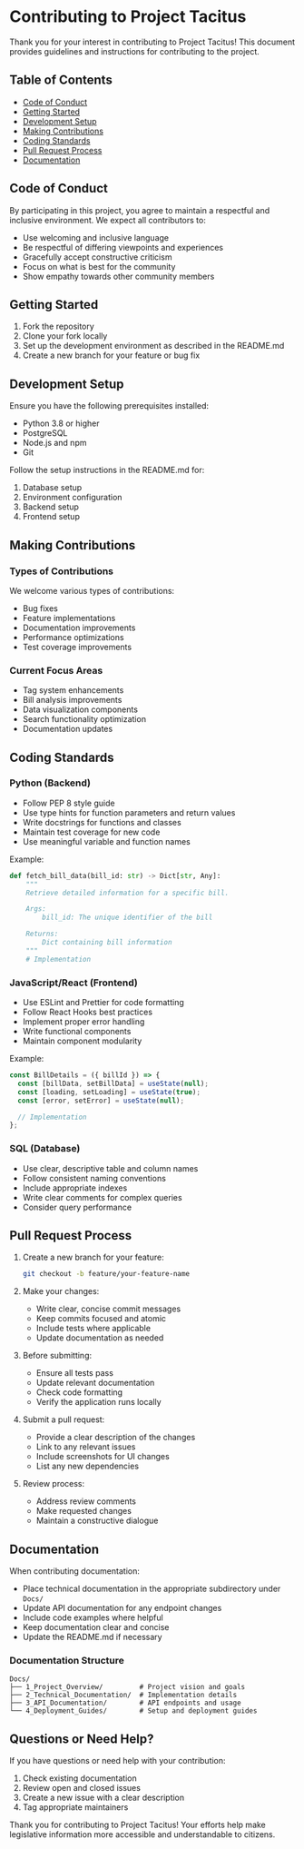 # Contributing to Project Tacitus

Thank you for your interest in contributing to Project Tacitus! This document provides guidelines and instructions for contributing to the project.

## Table of Contents
- [Code of Conduct](#code-of-conduct)
- [Getting Started](#getting-started)
- [Development Setup](#development-setup)
- [Making Contributions](#making-contributions)
- [Coding Standards](#coding-standards)
- [Pull Request Process](#pull-request-process)
- [Documentation](#documentation)

## Code of Conduct

By participating in this project, you agree to maintain a respectful and inclusive environment. We expect all contributors to:
- Use welcoming and inclusive language
- Be respectful of differing viewpoints and experiences
- Gracefully accept constructive criticism
- Focus on what is best for the community
- Show empathy towards other community members

## Getting Started

1. Fork the repository
2. Clone your fork locally
3. Set up the development environment as described in the README.md
4. Create a new branch for your feature or bug fix

## Development Setup

Ensure you have the following prerequisites installed:
- Python 3.8 or higher
- PostgreSQL
- Node.js and npm
- Git

Follow the setup instructions in the README.md for:
1. Database setup
2. Environment configuration
3. Backend setup
4. Frontend setup

## Making Contributions

### Types of Contributions
We welcome various types of contributions:
- Bug fixes
- Feature implementations
- Documentation improvements
- Performance optimizations
- Test coverage improvements

### Current Focus Areas
- Tag system enhancements
- Bill analysis improvements
- Data visualization components
- Search functionality optimization
- Documentation updates

## Coding Standards

### Python (Backend)
- Follow PEP 8 style guide
- Use type hints for function parameters and return values
- Write docstrings for functions and classes
- Maintain test coverage for new code
- Use meaningful variable and function names

Example:
```python
def fetch_bill_data(bill_id: str) -> Dict[str, Any]:
    """
    Retrieve detailed information for a specific bill.

    Args:
        bill_id: The unique identifier of the bill

    Returns:
        Dict containing bill information
    """
    # Implementation
```

### JavaScript/React (Frontend)
- Use ESLint and Prettier for code formatting
- Follow React Hooks best practices
- Implement proper error handling
- Write functional components
- Maintain component modularity

Example:
```javascript
const BillDetails = ({ billId }) => {
  const [billData, setBillData] = useState(null);
  const [loading, setLoading] = useState(true);
  const [error, setError] = useState(null);

  // Implementation
};
```

### SQL (Database)
- Use clear, descriptive table and column names
- Follow consistent naming conventions
- Include appropriate indexes
- Write clear comments for complex queries
- Consider query performance

## Pull Request Process

1. Create a new branch for your feature:
   ```bash
   git checkout -b feature/your-feature-name
   ```

2. Make your changes:
   - Write clear, concise commit messages
   - Keep commits focused and atomic
   - Include tests where applicable
   - Update documentation as needed

3. Before submitting:
   - Ensure all tests pass
   - Update relevant documentation
   - Check code formatting
   - Verify the application runs locally

4. Submit a pull request:
   - Provide a clear description of the changes
   - Link to any relevant issues
   - Include screenshots for UI changes
   - List any new dependencies

5. Review process:
   - Address review comments
   - Make requested changes
   - Maintain a constructive dialogue

## Documentation

When contributing documentation:
- Place technical documentation in the appropriate subdirectory under `Docs/`
- Update API documentation for any endpoint changes
- Include code examples where helpful
- Keep documentation clear and concise
- Update the README.md if necessary

### Documentation Structure
```
Docs/
├── 1_Project_Overview/         # Project vision and goals
├── 2_Technical_Documentation/  # Implementation details
├── 3_API_Documentation/        # API endpoints and usage
└── 4_Deployment_Guides/        # Setup and deployment guides
```

## Questions or Need Help?

If you have questions or need help with your contribution:
1. Check existing documentation
2. Review open and closed issues
3. Create a new issue with a clear description
4. Tag appropriate maintainers

Thank you for contributing to Project Tacitus! Your efforts help make legislative information more accessible and understandable to citizens.
